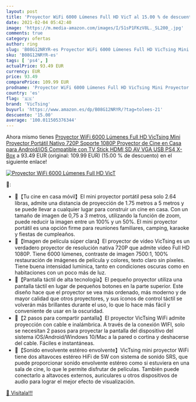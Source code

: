 ```yaml
---
layout: post
title: 'Proyector WiFi 6000 Lúmenes Full HD VicT al 15.00 % de descuento'
date: 2021-02-04 05:42:40
image: 'https://m.media-amazon.com/images/I/51sP1FKzV8L._SL200_.jpg'
comments: true
category: ofertas
author: ring
slug: 'B08G12NRYR-es Proyector WiFi 6000 Lúmenes Full HD VicTsing Mini...'
sku: 'B08G12NRYR-es'
tags: [ 'ps4', ]
actualPrice: 93.49 EUR
currency: EUR
price: 93.49
comparePrice: 109.99 EUR
prodname: 'Proyector WiFi 6000 Lúmenes Full HD VicTsing Mini Proyector Portátil Nativo 720P Soporte 1080P  Proyector de Cine en Casa para Android/iOS Compatible con TV Stick HDMI SD AV VGA USB PS4 X-Box'
country: 'es'
flag: '🇪🇸'
brand: 'VicTsing'
buyurl: 'https://www.amazon.es/dp/B08G12NRYR/?tag=tolees-21'
descuento: '15.00'
average: '100.011505376344'
---
```


Ahora mismo tienes [Proyector WiFi 6000 Lúmenes Full HD VicTsing Mini Proyector Portátil Nativo 720P Soporte 1080P  Proyector de Cine en Casa para Android/iOS Compatible con TV Stick HDMI SD AV VGA USB PS4 X-Box](https://www.amazon.es/dp/B08G12NRYR/?tag=tolees-21) a 93.49 EUR (original: 109.99 EUR) (15.00 %  de descuento) en el siguiente enlace!

[![Proyector WiFi 6000 Lúmenes Full HD VicT](https://m.media-amazon.com/images/I/51sP1FKzV8L._SL200_.jpg)](https://www.amazon.es/dp/B08G12NRYR/?tag=tolees-21)

🔎:

- 💝【Tu cine en casa móvil】El mini proyector portátil pesa solo 2.64 libras, admite una distancia de proyección de 1.75 metros a 5 metros y se puede llevar a cualquier lugar para construir un cine en casa. Con un tamaño de imagen de 0,75 a 3 metros, utilizando la función de zoom, puede reducir la imagen entre un 100% y un 50%. El mini proyector portátil es una opción firme para reuniones familiares, camping, karaoke y fiestas de cumpleaños.
- 💝【Imagen de película súper clara】El proyector de vídeo VicTsing es un verdadero proyector de resolución nativa 720P que admite vídeo Full HD 1080P. Tiene 6000 lúmenes, contraste de imagen 7500:1, 100% restauración de imágenes de película y colores, texto claro sin píxeles. Tiene buena intensidad lumínica, tanto en condiciones oscuras como en habitaciones con un poco más de luz.
- 💝【Pantalla táctil de alta tecnología】El pequeño proyector utiliza una pantalla táctil en lugar de pequeños botones en la parte superior. Este diseño hace que el proyector se vea más ordenado, más moderno y de mayor calidad que otros proyectores, y sus íconos de control táctil se volverán más brillantes durante el uso, lo que lo hace más fácil y conveniente de usar en la oscuridad.
- 💝【2 pasos para compartir pantalla】El proyector VicTsing WiFi admite proyección con cable e inalámbrica. A través de la conexión WIFI, solo se necesitan 2 pasos para proyectar la pantalla del dispositivo del sistema iOS/Android/Windows 10/Mac a la pared o cortina y deshacerse del cable. Fáciles e instantáneas.
- 💝【Sonido envolvente estéreo envolvente】VicTsing mini proyector WiFi tiene dos altavoces estéreo HiFi de 5W con sistema de sonido SRS, que puede proporcionar sonido envolvente estéreo como si estuviera en una sala de cine, lo que le permite disfrutar de películas. También puede conectarlo a altavoces externos, auriculares u otros dispositivos de audio para lograr el mejor efecto de visualización.

[🛒 Visítala!!!](https://www.amazon.es/dp/B08G12NRYR/?tag=tolees-21)
